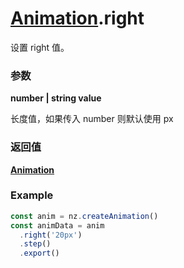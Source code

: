 # [Animation](./../Animation).right

设置 right 值。

### 参数

**number | string value**

长度值，如果传入 number 则默认使用 px

### 返回值

**[Animation](./../Animation)**

### Example

```ts
const anim = nz.createAnimation()
const animData = anim
  .right('20px')
  .step()
  .export()
```
